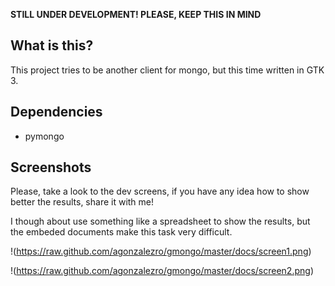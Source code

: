 **STILL UNDER DEVELOPMENT! PLEASE, KEEP THIS IN MIND**

What is this?
-------------

This project tries to be another client for mongo, but this time written in
GTK 3.

Dependencies
------------

- pymongo

Screenshots
-----------

Please, take a look to the dev screens, if you have any idea how to show
better the results, share it with me!

I though about use something like a spreadsheet to show the results, but
the embeded documents make this task very difficult.

!(https://raw.github.com/agonzalezro/gmongo/master/docs/screen1.png)

!(https://raw.github.com/agonzalezro/gmongo/master/docs/screen2.png)
